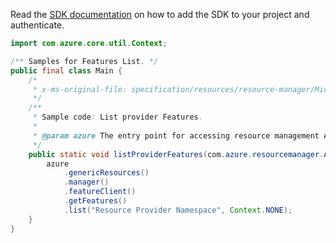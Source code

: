 Read the [SDK documentation](https://github.com/Azure/azure-sdk-for-java/blob/azure-resourcemanager_2.14.0/sdk/resourcemanager/azure-resourcemanager/README.md) on how to add the SDK to your project and authenticate.

```java
import com.azure.core.util.Context;

/** Samples for Features List. */
public final class Main {
    /*
     * x-ms-original-file: specification/resources/resource-manager/Microsoft.Features/stable/2021-07-01/examples/listProviderFeatures.json
     */
    /**
     * Sample code: List provider Features.
     *
     * @param azure The entry point for accessing resource management APIs in Azure.
     */
    public static void listProviderFeatures(com.azure.resourcemanager.AzureResourceManager azure) {
        azure
            .genericResources()
            .manager()
            .featureClient()
            .getFeatures()
            .list("Resource Provider Namespace", Context.NONE);
    }
}
```
